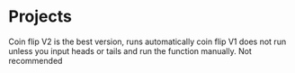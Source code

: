 # Projects
Coin flip V2 is the best version, runs automatically
coin flip V1 does not run unless you input heads or tails and run the function manually. Not recommended
